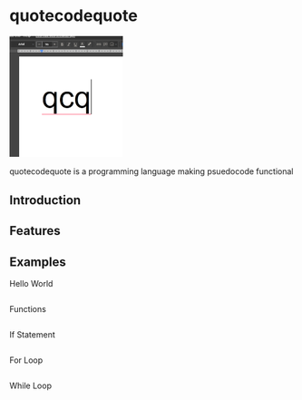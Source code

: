 # quotecodequote
<img src="https://github.com/kmarinsh/quotecodequote/blob/main/qcqlogo.jpg?raw=true" alt="drawing" width="200"/>


quotecodequote is a programming language making psuedocode functional
## Introduction

## Features

## Examples

Hello World
```

```
Functions
```

```
If Statement
```

```
For Loop
```

```
While Loop
```

```

